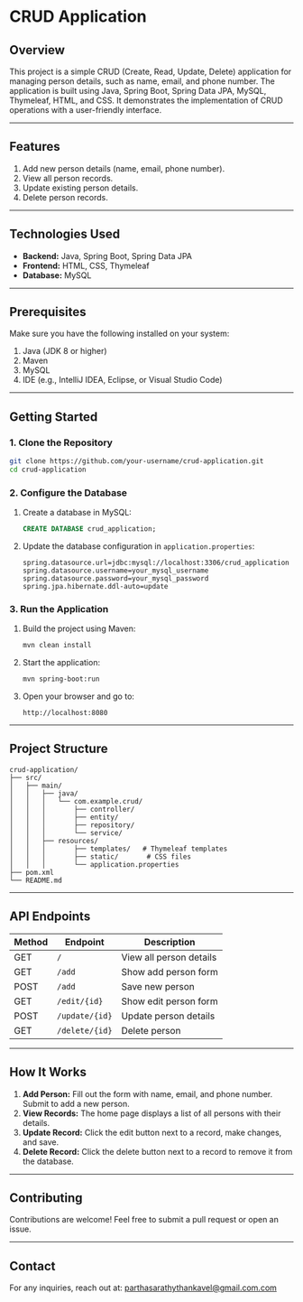 # CRUD Application

## Overview
This project is a simple CRUD (Create, Read, Update, Delete) application for managing person details, such as name, email, and phone number. The application is built using Java, Spring Boot, Spring Data JPA, MySQL, Thymeleaf, HTML, and CSS. It demonstrates the implementation of CRUD operations with a user-friendly interface.

---

## Features
1. Add new person details (name, email, phone number).
2. View all person records.
3. Update existing person details.
4. Delete person records.

---

## Technologies Used
- **Backend:** Java, Spring Boot, Spring Data JPA
- **Frontend:** HTML, CSS, Thymeleaf
- **Database:** MySQL

---

## Prerequisites
Make sure you have the following installed on your system:

1. Java (JDK 8 or higher)
2. Maven
3. MySQL
4. IDE (e.g., IntelliJ IDEA, Eclipse, or Visual Studio Code)

---

## Getting Started

### 1. Clone the Repository
```bash
git clone https://github.com/your-username/crud-application.git
cd crud-application
```

### 2. Configure the Database
1. Create a database in MySQL:
   ```sql
   CREATE DATABASE crud_application;
   ```
2. Update the database configuration in `application.properties`:
   ```properties
   spring.datasource.url=jdbc:mysql://localhost:3306/crud_application
   spring.datasource.username=your_mysql_username
   spring.datasource.password=your_mysql_password
   spring.jpa.hibernate.ddl-auto=update
   ```

### 3. Run the Application
1. Build the project using Maven:
   ```bash
   mvn clean install
   ```
2. Start the application:
   ```bash
   mvn spring-boot:run
   ```
3. Open your browser and go to:
   ```
   http://localhost:8080
   ```

---

## Project Structure
```
crud-application/
├── src/
│   ├── main/
│   │   ├── java/
│   │   │   └── com.example.crud/
│   │   │       ├── controller/
│   │   │       ├── entity/
│   │   │       ├── repository/
│   │   │       └── service/
│   │   ├── resources/
│   │   │       ├── templates/   # Thymeleaf templates
│   │   │       ├── static/       # CSS files
│   │   │       └── application.properties
├── pom.xml
└── README.md
```

---

## API Endpoints
| Method | Endpoint         | Description             |
|--------|------------------|-------------------------|
| GET    | `/`              | View all person details |
| GET    | `/add`           | Show add person form    |
| POST   | `/add`           | Save new person         |
| GET    | `/edit/{id}`     | Show edit person form   |
| POST   | `/update/{id}`   | Update person details   |
| GET    | `/delete/{id}`   | Delete person           |

---
## How It Works
1. **Add Person:** Fill out the form with name, email, and phone number. Submit to add a new person.
2. **View Records:** The home page displays a list of all persons with their details.
3. **Update Record:** Click the edit button next to a record, make changes, and save.
4. **Delete Record:** Click the delete button next to a record to remove it from the database.

---

## Contributing
Contributions are welcome! Feel free to submit a pull request or open an issue.

---

## Contact
For any inquiries, reach out at: parthasarathythankavel@gmail.com.com

